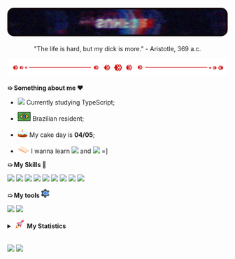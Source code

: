 <p align='center'>
    <img width='600' style='border-radius: 15px' src='assets/banner.gif'>
    </br>
    </br>
    "The life is hard, but my dick is more." - Aristotle, 369 a.c.
</p>

<img src="assets/separator.gif">

**➯ Something about me ❤️**

- <img height="20" src="https://skills.thijs.gg/icons?i=ts"> Currently studying
  TypeScript;

- <img height=20 src="assets/br_flag.png"> Brazilian resident;

- <img height=20 src="assets/cake.gif"> My cake day is **04/05**;

- <img height='20' src="assets/book.gif"> I wanna learn
  <img height="25" src="https://skills.thijs.gg/icons?i=kotlin"> and
  <img height="25" src="https://skills.thijs.gg/icons?i=java"> =]

**➯ My Skills 🎯**

<code><img height="30" src="https://skills.thijs.gg/icons?i=ts"></code>
<code><img height="30" src="https://skills.thijs.gg/icons?i=js"></code>
<code><img height="30" src="https://skills.thijs.gg/icons?i=html"></code>
<code><img height="30" src="https://skills.thijs.gg/icons?i=css"></code>
<code><img height="30" src="https://skills.thijs.gg/icons?i=deno"></code>
<code><img height="30" src="https://skills.thijs.gg/icons?i=nodejs"></code>
<code><img height="30" src="https://skills.thijs.gg/icons?i=postgresql"></code>
<code><img height="30" src="https://skills.thijs.gg/icons?i=mongodb"></code>
<code><img height="30" src="https://skills.thijs.gg/icons?i=prisma"></code>

**➯ My tools <img height="20" src="assets/gear.gif">**

<code><img height="30" src="https://skills.thijs.gg/icons?i=vscode"></code>
<code><img height="30" src="https://skills.thijs.gg/icons?i=linux"></code>

<details>
    <summary><strong><img height="20" src="assets/rocket.gif"> My Statistics</strong></summary>

<img height='250' align="center" src="https://github-readme-stats.vercel.app/api/top-langs/?username=sunf3r&bg_color=30,e96443,904e95&title_color=fff&text_color=fff&hide_border=true">
<img height='130' align="center" src="https://github-readme-stats.vercel.app/api?username=sunf3r&count_private=true&include_all_commits=true&show_icons=true&bg_color=30,e96443,904e95&title_color=fff&text_color=fff&hide_border=true">

</details>

</br>
</br>

<a href="https://twitter.com/Sunf3r">
<code><img height="20" src="https://skills.thijs.gg/icons?i=twitter"></code></a>
<a href="https://discord.com/users/568493382884917258">
<code><img height="20" src="https://skills.thijs.gg/icons?i=discord"></code></a>
